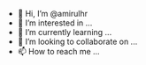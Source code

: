 - 👋 Hi, I’m @amirulhr
- 👀 I’m interested in ...
- 🌱 I’m currently learning ...
- 💞️ I’m looking to collaborate on ...
- 📫 How to reach me ...

<!---
amirulhr/amirulhr is a ✨ special ✨ repository because its `README.md` (this file) appears on your GitHub profile.
You can click the Preview link to take a look at your changes.
--->

